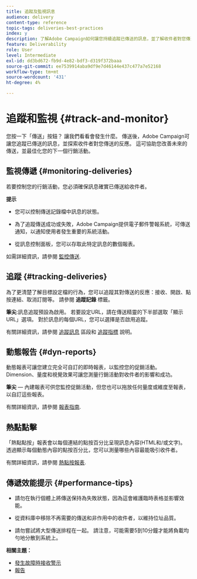 ```yaml
---
title: 追蹤及監視訊息
audience: delivery
content-type: reference
topic-tags: deliveries-best-practices
index: y
description: 了解Adobe Campaign如何讓您持續追蹤已傳送的訊息，並了解收件者對您傳送內容的反應
feature: Deliverability
role: User
level: Intermediate
exl-id: dd3bd672-fb9d-4e82-bdf3-d319f372baaa
source-git-commit: ee7539914aba9df9e7d46144e437c477a7e52168
workflow-type: tm+mt
source-wordcount: '431'
ht-degree: 4%

---
```


# 追蹤和監視 {#track-and-monitor}

您按一下「傳送」按鈕？ 讓我們看看會發生什麼。 傳送後，Adobe Campaign可讓您追蹤已傳送的訊息，並探索收件者對您傳送的反應。 這可協助您改善未來的傳送，並最佳化您的下一個行銷活動。

## 監視傳遞 {#monitoring-deliveries}

若要控制您的行銷活動，您必須確保訊息確實已傳送給收件者。

**提示**

* 您可以控制傳送記錄檔中訊息的狀態。

* 為了追蹤傳送成功或失敗，Adobe Campaign提供電子郵件警報系統，可傳送通知，以通知使用者發生重要的系統活動。

* 從訊息控制面板，您可以存取此特定訊息的數個報表。

如需詳細資訊，請參閱 [監控傳送](../../sending/using/monitoring-a-delivery.md).

## 追蹤 {#tracking-deliveries}

為了更清楚了解目標設定檔的行為，您可以追蹤其對傳送的反應：接收、開啟、點按連結、取消訂閱等。 請參閱 **追蹤記錄** 標籤。

**筆尖**:訊息追蹤預設為啟用。 若要設定URL，請在傳送精靈的下半部選取「顯示URL」選項。 對於訊息的每個URL，您可以選擇是否啟用追蹤。

有關詳細資訊，請參閱 [追蹤訊息](../../sending/using/tracking-messages.md) 區段和 [追蹤指標](../../reporting/using/tracking-indicators.md) 說明。

## 動態報告 {#dyn-reports}

動態報表可讓您建立完全可自訂的即時報表，以監控您的促銷活動。 Dimension、量度和視覺效果可讓您測量行銷活動對收件者的影響和成功。

**筆尖**  — 內建報表可供您監控促銷活動，但您也可以拖放任何量度或維度至報表，以自訂這些報表。

有關詳細資訊，請參閱 [報表指南](../../reporting/using/about-dynamic-reports.md).

## 熱點點擊

「熱點點按」報表會以每個連結的點按百分比呈現訊息內容(HTML和/或文字)。 透過顯示每個動態內容的點按百分比，您可以測量哪些內容最能吸引收件者。

有關詳細資訊，請參閱 [熱點按報表](../../reporting/using/hot-clicks.md).

## 傳遞效能提示 {#performance-tips}

* 請勿在執行個體上將傳送保持為失敗狀態，因為這會維護臨時表格並影響效能。

* 從資料庫中移除不再需要的傳送和非作用中的收件者，以維持位址品質。

* 請勿嘗試將大型傳送排程在一起。 請注意，可能需要5到10分鐘才能將負載均勻地分散到系統上。

**相關主題：**

* [發生故障時接收警示](../../sending/using/receiving-alerts-when-failures-happen.md)
* [報告](../../reporting/using/about-dynamic-reports.md)
